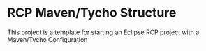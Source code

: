 # RCP Maven/Tycho Structure

This project is a template for starting an Eclipse RCP project with a Maven/Tycho Configuration
